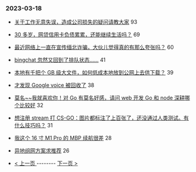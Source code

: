 ### 2023-03-18 
- [关于工作无意失误，造成公司损失的疑问请教大家](https://www.v2ex.com/t/925018) 93
- [30 多岁，网贷信用卡负债累累，还能继续生活吗？](https://www.v2ex.com/t/925061) 69
- [最近网络上一直在宣传缅北诈骗，大伙儿觉得真的有那么夸张吗？](https://www.v2ex.com/t/925015) 60
- [bingchat 忽然又回到了排队状态……](https://www.v2ex.com/t/925024) 41
- [本地有千把个 GB 级大文件，如何低成本地放到公网上去供下载？](https://www.v2ex.com/t/924982) 39
- [才发现 Google voice 被回收了](https://www.v2ex.com/t/925001) 38
- [莫名~~我就喜欢你！对 Go 有莫名好感，请问 web 开发 Go 和 node 深耕哪个比较好](https://www.v2ex.com/t/924993) 32
- [想注册 stream 打 CS-GO：图片都标注了上百张了，还没通过人类测试。有什么技巧吗？](https://www.v2ex.com/t/925037) 31
- [我这个 16 寸 M1 Pro 的 MBP 续航很差](https://www.v2ex.com/t/925060) 28
- [异地组网方案求推荐](https://www.v2ex.com/t/925039) 26 

- [ < 上一页 ](https://github.com/able8/v2ex-hot-record/blob/master/2023-03-17.md) -------- [ 下一页 > ](https://github.com/able8/v2ex-hot-record/blob/master/2023-03-19.md)